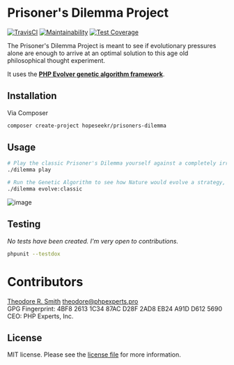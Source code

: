 # Prisoner's Dilemma Project

[![TravisCI](https://travis-ci.org/phpexpertsinc/skeleton.svg?branch=master)](https://travis-ci.org/phpexpertsinc/skeleton)
[![Maintainability](https://api.codeclimate.com/v1/badges/503cba0c53eb262c947a/maintainability)](https://codeclimate.com/github/phpexpertsinc/SimpleDTO/maintainability)
[![Test Coverage](https://api.codeclimate.com/v1/badges/503cba0c53eb262c947a/test_coverage)](https://codeclimate.com/github/phpexpertsinc/SimpleDTO/test_coverage)

The Prisoner's Dilemma Project is meant to see if evolutionary pressures alone are enough to arrive 
at an optimal solution to this age old philosophical thought experiment.

It uses the [**PHP Evolver genetic algorithm framework**](https://github.com/PHPExpertsInc/php-evolver).

## Installation

Via Composer

```bash
composer create-project hopeseekr/prisoners-dilemma
```

## Usage

```bash
# Play the classic Prisoner's Dilemma yourself against a completely irrational opponent.
./dilemma play

# Run the Genetic Algorithm to see how Nature would evolve a strategy, assuming everyone is *purely* rational.
./dilemma evolve:classic
```

![image](https://user-images.githubusercontent.com/1125541/86166578-9f82ae80-bada-11ea-8ee6-ef70d5fc8f1f.png)



## Testing

*No tests have been created. I'm very open to contributions.*

```bash
phpunit --testdox
```

# Contributors

[Theodore R. Smith](https://www.phpexperts.pro/]) <theodore@phpexperts.pro>  
GPG Fingerprint: 4BF8 2613 1C34 87AC D28F  2AD8 EB24 A91D D612 5690  
CEO: PHP Experts, Inc.

## License

MIT license. Please see the [license file](LICENSE) for more information.

